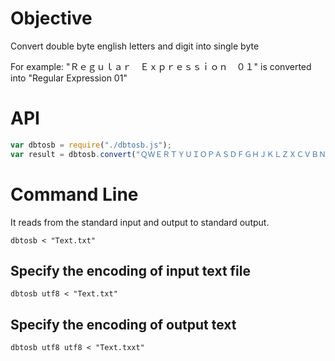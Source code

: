 # Objective
Convert double byte english letters and digit into single byte

For example:
"Ｒｅｇｕｌａｒ　Ｅｘｐｒｅｓｓｉｏｎ　０１" is converted into
"Regular Expression 01"

# API

```js
var dbtosb = require("./dbtosb.js");
var result = dbtosb.convert("ＱＷＥＲＴＹＵＩＯＰＡＳＤＦＧＨＪＫＬＺＸＣＶＢＮＭ");
```

# Command Line
It reads from the standard input and output to standard output.

`dbtosb < "Text.txt"`

## Specify the encoding of input text file
`dbtosb utf8 < "Text.txt"`

## Specify the encoding of output text
`dbtosb utf8 utf8 < "Text.txxt"`